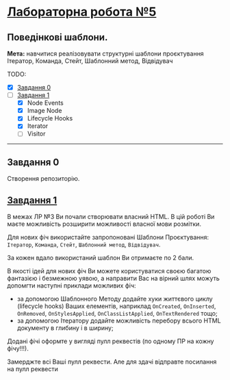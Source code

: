 # [Лабораторна робота №5](https://learn.ztu.edu.ua/mod/assign/view.php?id=201668)

## Поведінкові шаблони.

**Мета:** навчитися реалізовувати структурні шаблони
проєктування Ітератор, Команда, Стейт, Шаблонний метод,
Відвідувач

TODO:
- [x] [Завдання 0](#user-content-завдання-0)
- [ ] [Завдання 1](#user-content-завдання-1)
  - [x] Node Events
  - [x] Image Node
  - [x] Lifecycle Hooks
  - [x] Iterator
  - [ ] Visitor

---

## Завдання 0

Створення репозиторію.

## [Завдання 1](LightHtmlLibrary)

В межах ЛР №3 Ви почали створювати власний HTML. В цій роботі
Ви маєте можливість розширити можливості власної мови розмітки.

Для нових фіч використайте запропоновані Шаблони
Проєктування: `Ітератор`, `Команда`, `Стейт`, `Шаблонний метод`,
`Відвідувач`.

За кожен вдало використаний шаблон Ви отримаєте по 2 бали.

В якості ідей для нових фіч Ви можете користуватися своєю
багатою фантазією і безмежною уявою, а направити Вас на вірний
шлях можуть допомгти наступні приклади можливих фіч:

- за допомогою Шаблонного Методу додайте хуки життєвого циклу
  (lifecycle hooks) Ваших елементів, наприклад `OnCreated`, `OnInserted`,
  `OnRemoved`, `OnStylesApplied`, `OnClassListApplied`, `OnTextRendered`
  тощо;
- за допомогою Ітератору додайте можливість перебору всього
  HTML документу в глибину і в ширину;

Додані фічі оформте у вигляді пулл реквестів (по одному ПР на
кожну фічу!!!).

Замерджте всі Ваші пулл реквести. Але для здачі відправте
посилання на пулл реквести
